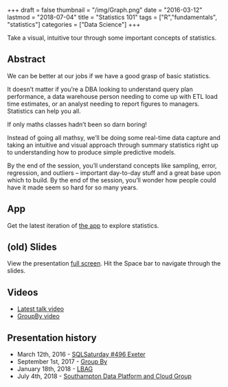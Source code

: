 +++
draft = false
thumbnail = "/img/Graph.png"
date = "2016-03-12"
lastmod = "2018-07-04"
title = "Statistics 101"
tags = ["R","fundamentals", "statistics"]
categories = ["Data Science"]
+++

Take a visual, intuitive tour through some important concepts of statistics.

## Abstract
We can be better at our jobs if we have a good grasp of basic statistics.

It doesn’t matter if you’re a DBA looking to understand query plan performance, a data warehouse person needing to come up with ETL load time estimates, or an analyst needing to report figures to managers. Statistics can help you all.

If only maths classes hadn’t been so darn boring!

Instead of going all mathsy, we’ll be doing some real-time data capture and taking an intuitive and visual approach through summary statistics right up to understanding how to produce simple predictive models.

By the end of the session, you’ll understand concepts like sampling, error, regression, and outliers – important day-to-day stuff and a great base upon which to build. By the end of the session, you’ll wonder how people could have it made seem so hard for so many years.

## App
Get the latest iteration of [the app](//stef.shinyapps.io/dashboard) to explore statistics.

## (old) Slides
View the presentation [full screen](https://itsalocke.com/slides/stats101.html#/). Hit the Space bar to navigate through the slides.



## Videos 
- [Latest talk video](https://skillsmatter.com/skillscasts/11379-statistics-101)
- [GroupBy video](https://www.youtube.com/watch?v=z57CNFAUcms)

## Presentation history
- March 12th, 2016 - [SQLSaturday #496 Exeter](http://www.sqlsaturday.com/496/EventHome.aspx)
- September 1st, 2017 - [Group By](https://groupby.org/conference-session-abstracts/statistics-101/)
- January 18th, 2018 - [LBAG](https://www.meetup.com/London-Business-Analytics-Group/events/246461672)
- July 4th, 2018 - [Southampton Data Platform and Cloud Group](https://www.meetup.com/Southampton-Data-Platform-and-Cloud-Group/events/250095310/)
